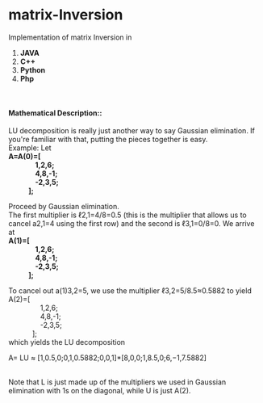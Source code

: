 matrix-Inversion
=============

Implementation of matrix Inversion in

1. <b>JAVA</b>
2. <b>C++</b>
3. <b>Python</b>
4. <b>Php</b>

<br>
<h4>Mathematical Description::</h4>
LU decomposition is really just another way to say Gaussian elimination.
If you're familiar with that, putting the pieces together is easy.<br>
Example:
Let<br>
<b>      A=A(0)=[<br>
&nbsp;&nbsp;&nbsp;&nbsp;&nbsp;&nbsp;&nbsp;&nbsp;&nbsp;&nbsp;&nbsp;&nbsp;&nbsp;&nbsp;&nbsp;&nbsp;1,2,6;<br>
&nbsp;&nbsp;&nbsp;&nbsp;&nbsp;&nbsp;&nbsp;&nbsp;&nbsp;&nbsp;&nbsp;&nbsp;&nbsp;&nbsp;&nbsp;&nbsp;4,8,-1;<br>
&nbsp;&nbsp;&nbsp;&nbsp;&nbsp;&nbsp;&nbsp;&nbsp;&nbsp;&nbsp;&nbsp;&nbsp;&nbsp;&nbsp;&nbsp;&nbsp;-2,3,5;<br>
&nbsp;&nbsp;&nbsp;&nbsp;&nbsp;&nbsp;&nbsp;&nbsp;&nbsp;&nbsp;&nbsp;&nbsp;];</b><br>

Proceed by Gaussian elimination.<br>
The first multiplier is ℓ2,1=4/8=0.5 (this is the multiplier that allows us to cancel a2,1=4 using the first row) and the second is ℓ3,1=0/8=0. We arrive at<br>
<b>    A(1)=[<br>
&nbsp;&nbsp;&nbsp;&nbsp;&nbsp;&nbsp;&nbsp;&nbsp;&nbsp;&nbsp;&nbsp;&nbsp;&nbsp;&nbsp;&nbsp;&nbsp;1,2,6;<br>
&nbsp;&nbsp;&nbsp;&nbsp;&nbsp;&nbsp;&nbsp;&nbsp;&nbsp;&nbsp;&nbsp;&nbsp;&nbsp;&nbsp;&nbsp;&nbsp;4,8,-1;<br>
&nbsp;&nbsp;&nbsp;&nbsp;&nbsp;&nbsp;&nbsp;&nbsp;&nbsp;&nbsp;&nbsp;&nbsp;&nbsp;&nbsp;&nbsp;&nbsp;-2,3,5;<br>
&nbsp;&nbsp;&nbsp;&nbsp;&nbsp;&nbsp;&nbsp;&nbsp;&nbsp;&nbsp;&nbsp;&nbsp;];</b><br>

To cancel out a(1)3,2=5, we use the multiplier ℓ3,2=5/8.5≈0.5882 to yield<br>
    A(2)=[<br>
&nbsp;&nbsp;&nbsp;&nbsp;&nbsp;&nbsp;&nbsp;&nbsp;&nbsp;&nbsp;&nbsp;&nbsp;&nbsp;&nbsp;&nbsp;&nbsp;1,2,6;<br>
&nbsp;&nbsp;&nbsp;&nbsp;&nbsp;&nbsp;&nbsp;&nbsp;&nbsp;&nbsp;&nbsp;&nbsp;&nbsp;&nbsp;&nbsp;&nbsp;4,8,-1;<br>
&nbsp;&nbsp;&nbsp;&nbsp;&nbsp;&nbsp;&nbsp;&nbsp;&nbsp;&nbsp;&nbsp;&nbsp;&nbsp;&nbsp;&nbsp;&nbsp;-2,3,5;<br>
&nbsp;&nbsp;&nbsp;&nbsp;&nbsp;&nbsp;&nbsp;&nbsp;&nbsp;&nbsp;&nbsp;&nbsp;];<br>
which yields the LU decomposition

A= LU ≈ [1,0.5,0;0,1,0.5882;0,0,1]*[8,0,0;1,8.5,0;6,−1,7.5882]

<br>Note that L is just made up of the multipliers we used in Gaussian elimination with 1s on the diagonal, while U is just A(2).
